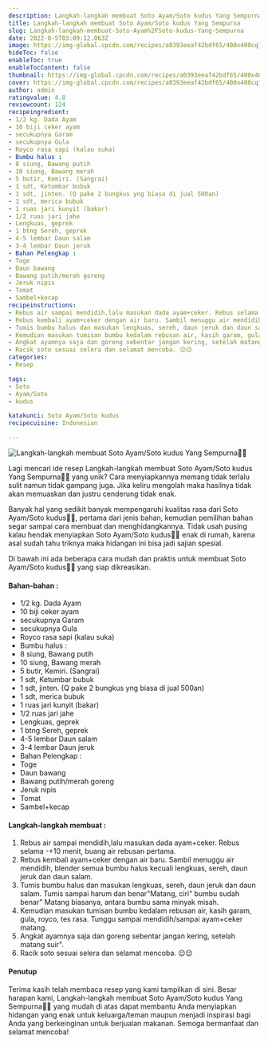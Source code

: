 ```yaml
---
description: Langkah-langkah membuat Soto Ayam/Soto kudus Yang Sempurna"
title: Langkah-langkah membuat Soto Ayam/Soto kudus Yang Sempurna
slug: Langkah-langkah-membuat-Soto-Ayam%2FSoto-kudus-Yang-Sempurna
date: 2022-8-5T03:09:12.063Z
image: https://img-global.cpcdn.com/recipes/a0393eeaf42bdf65/400x400cq70/photo.jpg
hideToc: false
enableToc: true
enableTocContent: false
thumbnail: https://img-global.cpcdn.com/recipes/a0393eeaf42bdf65/400x400cq70/photo.jpg
cover: https://img-global.cpcdn.com/recipes/a0393eeaf42bdf65/400x400cq70/photo.jpg
author: admin
ratingvalue: 4.8
reviewcount: 124
recipeingredient:
- 1/2 kg. Dada Ayam
- 10 biji ceker ayam
- secukupnya Garam
- secukupnya Gula
- Royco rasa sapi (kalau suka)
- Bumbu halus :
- 8 siung, Bawang putih
- 10 siung, Bawang merah
- 5 butir, Kemiri. (Sangrai)
- 1 sdt, Ketumbar bubuk
- 1 sdt, jinten. (Q pake 2 bungkus yng biasa di jual 500an)
- 1 sdt, merica bubuk
- 1 ruas jari kunyit (bakar)
- 1/2 ruas jari jahe
- Lengkuas, geprek
- 1 btng Sereh, geprek
- 4-5 lembar Daun salam
- 3-4 lembar Daun jeruk
- Bahan Pelengkap :
- Toge
- Daun bawang
- Bawang putih/merah goreng
- Jeruk nipis
- Tomat
- Sambel+kecap
recipeinstructions:
- Rebus air sampai mendidih,lalu masukan dada ayam+ceker. Rebus selama -+10 menit, buang air rebusan pertama.
- Rebus kembali ayam+ceker dengan air baru. Sambil menuggu air mendidih, blender semua bumbu halus kecuali lengkuas, sereh, daun jeruk dan daun salam.
- Tumis bumbu halus dan masukan lengkuas, sereh, daun jeruk dan daun salam. Tumis sampai harum dan benar"Matang, ciri" bumbu sudah benar" Matang biasanya, antara bumbu sama minyak misah.
- Kemudian masukan tumisan bumbu kedalam rebusan air, kasih garam, gula, royco, tes rasa. Tunggu sampai mendidih/sampai ayam+ceker matang.
- Angkat ayamnya saja dan goreng sebentar jangan kering, setelah matang suir".
- Racik soto sesuai selera dan selamat mencoba. 😉😉
categories:
- Resep

tags:
- Soto
- Ayam/Soto
- kudus

katakunci: Soto Ayam/Soto kudus
recipecuisine: Indonesian

---
```


![Langkah-langkah membuat Soto Ayam/Soto kudus Yang Sempurna👩‍🍳](https://img-global.cpcdn.com/recipes/a0393eeaf42bdf65/400x400cq70/photo.jpg)

Lagi mencari ide resep Langkah-langkah membuat Soto Ayam/Soto kudus Yang Sempurna👩‍🍳 yang unik? Cara menyiapkannya memang tidak terlalu sulit namun tidak gampang juga. Jika keliru mengolah maka hasilnya tidak akan memuaskan dan justru cenderung tidak enak.

Banyak hal yang sedikit banyak mempengaruhi kualitas rasa dari Soto Ayam/Soto kudus👩‍🍳, pertama dari jenis bahan, kemudian pemilihan bahan segar sampai cara membuat dan menghidangkannya. Tidak usah pusing kalau hendak menyiapkan Soto Ayam/Soto kudus👩‍🍳 enak di rumah, karena asal sudah tahu triknya maka hidangan ini bisa jadi sajian spesial.

Di bawah ini ada beberapa cara mudah dan praktis untuk membuat Soto Ayam/Soto kudus👩‍🍳 yang siap dikreasikan.

<!--inarticleads1-->

#### Bahan-bahan :

- 1/2 kg. Dada Ayam
- 10 biji ceker ayam
- secukupnya Garam
- secukupnya Gula
- Royco rasa sapi (kalau suka)
- Bumbu halus :
- 8 siung, Bawang putih
- 10 siung, Bawang merah
- 5 butir, Kemiri. (Sangrai)
- 1 sdt, Ketumbar bubuk
- 1 sdt, jinten. (Q pake 2 bungkus yng biasa di jual 500an)
- 1 sdt, merica bubuk
- 1 ruas jari kunyit (bakar)
- 1/2 ruas jari jahe
- Lengkuas, geprek
- 1 btng Sereh, geprek
- 4-5 lembar Daun salam
- 3-4 lembar Daun jeruk
- Bahan Pelengkap :
- Toge
- Daun bawang
- Bawang putih/merah goreng
- Jeruk nipis
- Tomat
- Sambel+kecap

<!--inarticleads2-->

#### Langkah-langkah membuat :

1. Rebus air sampai mendidih,lalu masukan dada ayam+ceker. Rebus selama -+10 menit, buang air rebusan pertama.
1. Rebus kembali ayam+ceker dengan air baru. Sambil menuggu air mendidih, blender semua bumbu halus kecuali lengkuas, sereh, daun jeruk dan daun salam.
1. Tumis bumbu halus dan masukan lengkuas, sereh, daun jeruk dan daun salam. Tumis sampai harum dan benar"Matang, ciri" bumbu sudah benar" Matang biasanya, antara bumbu sama minyak misah.
1. Kemudian masukan tumisan bumbu kedalam rebusan air, kasih garam, gula, royco, tes rasa. Tunggu sampai mendidih/sampai ayam+ceker matang.
1. Angkat ayamnya saja dan goreng sebentar jangan kering, setelah matang suir".
1. Racik soto sesuai selera dan selamat mencoba. 😉😉

#### Penutup

Terima kasih telah membaca resep yang kami tampilkan di sini. Besar harapan kami, Langkah-langkah membuat Soto Ayam/Soto kudus Yang Sempurna👩‍🍳 yang mudah di atas dapat membantu Anda menyiapkan hidangan yang enak untuk keluarga/teman maupun menjadi inspirasi bagi Anda yang berkeinginan untuk berjualan makanan. Semoga bermanfaat dan selamat mencoba!